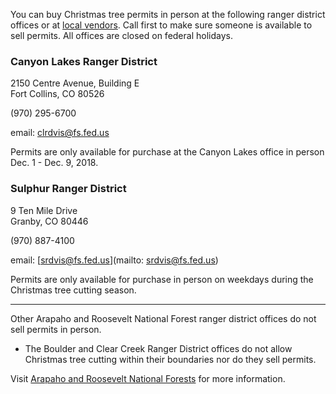 You can buy Christmas tree permits in person at the following ranger district offices or 
at [local vendors](https://www.fs.usda.gov/detail/arp/passes-permits/?cid=fsm91_058252). 
Call first to make sure someone is available to sell permits. 
All offices are closed on federal holidays.

### Canyon Lakes Ranger District
2150 Centre Avenue, Building E  
Fort Collins, CO 80526

(970) 295-6700

email: [clrdvis@fs.fed.us](mailto:clrdvis@fs.fed.us)

Permits are only available for purchase at the Canyon Lakes office in person Dec. 1 - Dec. 9, 2018.

### Sulphur Ranger District
9 Ten Mile Drive   
Granby, CO 80446

(970) 887-4100

email: [srdvis@fs.fed.us](mailto: srdvis@fs.fed.us)

Permits are only available for purchase in person on weekdays during the Christmas tree cutting season.

* * *

Other Arapaho and Roosevelt National Forest ranger district offices do not sell permits in person.

* The Boulder and Clear Creek Ranger District offices do not allow Christmas tree cutting within their boundaries nor do they sell permits.

Visit [Arapaho and Roosevelt National Forests](https://www.fs.usda.gov/main/arp) for more information.
